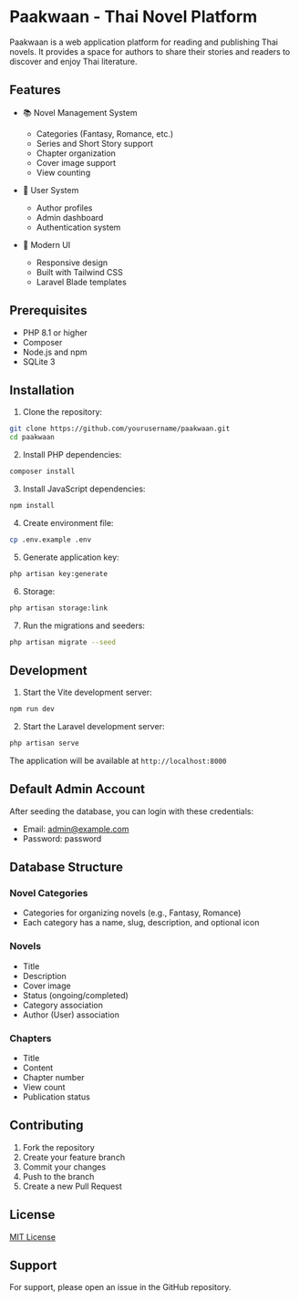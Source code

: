 # Paakwaan - Thai Novel Platform

Paakwaan is a web application platform for reading and publishing Thai novels. It provides a space for authors to share their stories and readers to discover and enjoy Thai literature.

## Features

- 📚 Novel Management System
  - Categories (Fantasy, Romance, etc.)
  - Series and Short Story support
  - Chapter organization
  - Cover image support
  - View counting

- 👥 User System
  - Author profiles
  - Admin dashboard
  - Authentication system

- 📱 Modern UI
  - Responsive design
  - Built with Tailwind CSS
  - Laravel Blade templates

## Prerequisites

- PHP 8.1 or higher
- Composer
- Node.js and npm
- SQLite 3

## Installation

1. Clone the repository:
```bash
git clone https://github.com/yourusername/paakwaan.git
cd paakwaan
```

2. Install PHP dependencies:
```bash
composer install
```

3. Install JavaScript dependencies:
```bash
npm install
```

4. Create environment file:
```bash
cp .env.example .env
```

5. Generate application key:
```bash
php artisan key:generate
```

6. Storage:
```bash
php artisan storage:link
```

7. Run the migrations and seeders:
```bash
php artisan migrate --seed
```

## Development

1. Start the Vite development server:
```bash
npm run dev
```

2. Start the Laravel development server:
```bash
php artisan serve
```

The application will be available at `http://localhost:8000`

## Default Admin Account

After seeding the database, you can login with these credentials:
- Email: admin@example.com
- Password: password

## Database Structure

### Novel Categories
- Categories for organizing novels (e.g., Fantasy, Romance)
- Each category has a name, slug, description, and optional icon

### Novels
- Title
- Description
- Cover image
- Status (ongoing/completed)
- Category association
- Author (User) association

### Chapters
- Title
- Content
- Chapter number
- View count
- Publication status

## Contributing

1. Fork the repository
2. Create your feature branch
3. Commit your changes
4. Push to the branch
5. Create a new Pull Request

## License

[MIT License](LICENSE.md)

## Support

For support, please open an issue in the GitHub repository.
